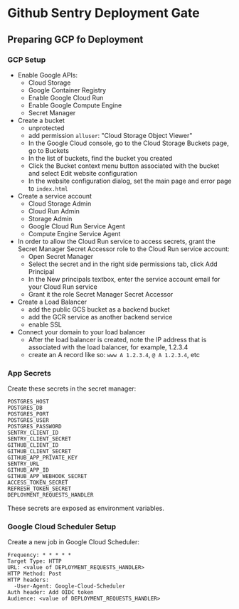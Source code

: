 # Github Sentry Deployment Gate

## Preparing GCP fo Deployment

### GCP Setup

- Enable Google APIs:
  - Cloud Storage
  - Google Container Registry
  - Enable Google Cloud Run
  - Enable Google Compute Engine
  - Secret Manager
- Create a bucket
  - unprotected
  - add permission `alluser`: "Cloud Storage Object Viewer"
  - In the Google Cloud console, go to the Cloud Storage Buckets page, go to Buckets
  - In the list of buckets, find the bucket you created
  - Click the Bucket context menu button associated with the bucket and select Edit website configuration
  - In the website configuration dialog, set the main page and error page to `index.html`
- Create a service account
  - Cloud Storage Admin
  - Cloud Run Admin
  - Storage Admin
  - Google Cloud Run Service Agent
  - Compute Engine Service Agent
- In order to allow the Cloud Run service to access secrets, grant the Secret Manager Secret Accessor role to the Cloud Run service account:
  - Open Secret Manager
  - Select the secret and in the right side permissions tab, click Add Principal
  - In the New principals textbox, enter the service account email for your Cloud Run service
  - Grant it the role Secret Manager Secret Accessor
- Create a Load Balancer
  - add the public GCS bucket as a backend bucket
  - add the GCR service as another backend service
  - enable SSL
- Connect your domain to your load balancer
  - After the load balancer is created, note the IP address that is associated with the load balancer, for example, 1.2.3.4
  - create an A record like so: `www A 1.2.3.4`, `@ A 1.2.3.4`, etc

### App Secrets

Create these secrets in the secret manager:

```
POSTGRES_HOST
POSTGRES_DB
POSTGRES_PORT
POSTGRES_USER
POSTGRES_PASSWORD
SENTRY_CLIENT_ID
SENTRY_CLIENT_SECRET
GITHUB_CLIENT_ID
GITHUB_CLIENT_SECRET
GITHUB_APP_PRIVATE_KEY
SENTRY_URL
GITHUB_APP_ID
GITHUB_APP_WEBHOOK_SECRET
ACCESS_TOKEN_SECRET
REFRESH_TOKEN_SECRET
DEPLOYMENT_REQUESTS_HANDLER
```

These secrets are exposed as environment variables.

### Google Cloud Scheduler Setup

Create a new job in Google Cloud Scheduler:

```
Frequency: * * * * *
Target Type: HTTP
URL: <value of DEPLOYMENT_REQUESTS_HANDLER>
HTTP Method: Post
HTTP headers:
  -User-Agent: Google-Cloud-Scheduler
Auth header: Add OIDC token
Audience: <value of DEPLOYMENT_REQUESTS_HANDLER>
```
